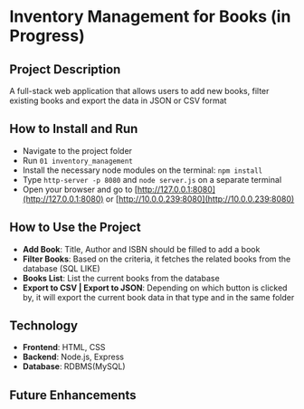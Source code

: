 # Inventory Management for Books (in Progress)

## Project Description
A full-stack web application that allows users to add new books, filter existing books and export the data in JSON or CSV format

## How to Install and Run
- Navigate to the project folder
- Run `01 inventory_management`
- Install the necessary node modules on the terminal: `npm install`
- Type `http-server -p 8080` and `node server.js` on a separate terminal
- Open your browser and go to [http://127.0.0.1:8080](http://127.0.0.1:8080) or [http://10.0.0.239:8080](http://10.0.0.239:8080)

## How to Use the Project
- **Add Book**: Title, Author and ISBN should be filled to add a book
- **Filter Books**: Based on the criteria, it fetches the related books from the database (SQL LIKE)
- **Books List**: List the current books from the database
- **Export to CSV | Export to JSON**: Depending on which button is clicked by, it will export the current book data in that type and in the same folder

## Technology
- **Frontend**: HTML, CSS
- **Backend**: Node.js, Express
- **Database**: RDBMS(MySQL)

## Future Enhancements

